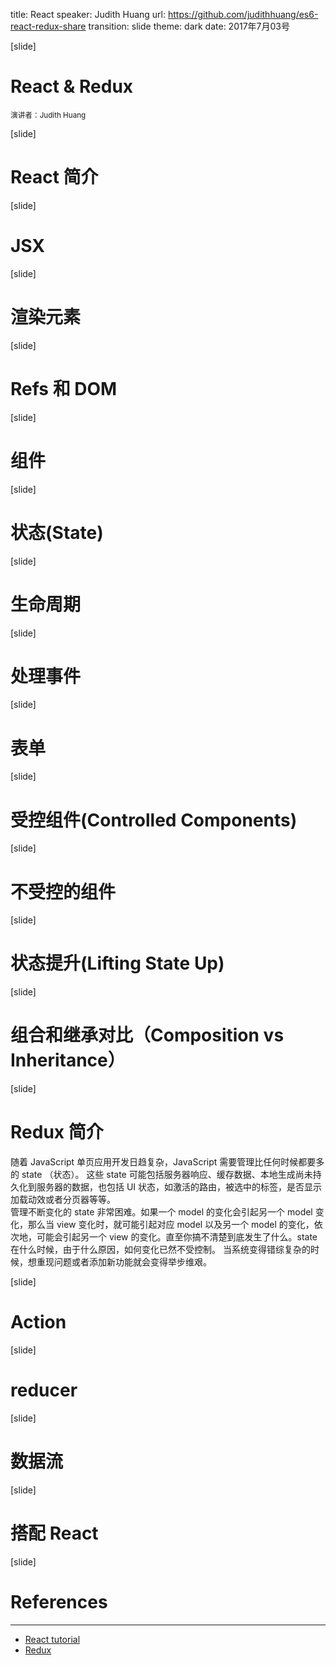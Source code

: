 title: React
speaker: Judith Huang
url: https://github.com/judithhuang/es6-react-redux-share
transition: slide
theme: dark
date: 2017年7月03号

[slide]
# React & Redux
<small>演讲者：Judith Huang</small>

[slide]
# React 简介

[slide]
# JSX

[slide]
# 渲染元素

[slide]
# Refs 和 DOM

[slide]
# 组件

[slide]
# 状态(State)

[slide]
# 生命周期

[slide]
# 处理事件

[slide]
# 表单

[slide]
# 受控组件(Controlled Components)

[slide]
# 不受控的组件

[slide]
# 状态提升(Lifting State Up)

[slide]
# 组合和继承对比（Composition vs Inheritance）

[slide]
# Redux 简介
随着 JavaScript 单页应用开发日趋复杂，JavaScript 需要管理比任何时候都要多的 state （状态）。 这些 state 可能包括服务器响应、缓存数据、本地生成尚未持久化到服务器的数据，也包括 UI 状态，如激活的路由，被选中的标签，是否显示加载动效或者分页器等等。    
管理不断变化的 state 非常困难。如果一个 model 的变化会引起另一个 model 变化，那么当 view 变化时，就可能引起对应 model 以及另一个 model 的变化，依次地，可能会引起另一个 view 的变化。直至你搞不清楚到底发生了什么。state 在什么时候，由于什么原因，如何变化已然不受控制。 当系统变得错综复杂的时候，想重现问题或者添加新功能就会变得举步维艰。

[slide]
# Action

[slide]
# reducer

[slide]
# 数据流

[slide]
# 搭配 React

[slide]
# References
------
- [React tutorial](https://facebook.github.io/react/tutorial/tutorial.html)
- [Redux](http://redux.js.org/docs/introduction/)
